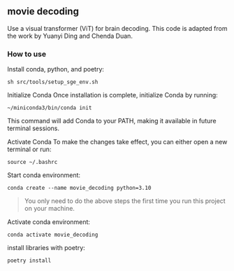 ## movie decoding

Use a visual transformer (ViT) for brain decoding. This code is adapted from the work by Yuanyi Ding and Chenda Duan.



### How to use

Install conda, python, and poetry:
```
sh src/tools/setup_sge_env.sh
```

Initialize Conda
Once installation is complete, initialize Conda by running:

```
~/miniconda3/bin/conda init
```
This command will add Conda to your PATH, making it available in future terminal sessions.

Activate Conda
To make the changes take effect, you can either open a new terminal or run:
```
source ~/.bashrc
```

Start conda environment:
```
conda create --name movie_decoding python=3.10
```

> You only need to do the above steps the first time you run this project on your machine.

Activate conda environment:
```
conda activate movie_decoding
```

install libraries with poetry:

```
poetry install
```




